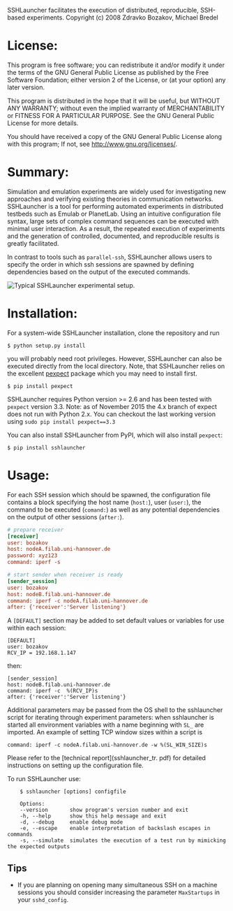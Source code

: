 SSHLauncher facilitates the execution of distributed, reproducible,
SSH-based experiments.
Copyright (c) 2008 Zdravko Bozakov, Michael Bredel

# License:

This program is free software; you can redistribute it and/or modify it under the terms of the GNU General Public License as published by the Free Software Foundation; either version 2 of the License, or (at your option) any later version.

This program is distributed in the hope that it will be useful, but WITHOUT ANY WARRANTY; without even the implied warranty of MERCHANTABILITY or FITNESS FOR A PARTICULAR PURPOSE. See the GNU General Public License for more details.

You should have received a copy of the GNU General Public License along with this program; If not, see <http://www.gnu.org/licenses/>.

# Summary:

Simulation and emulation experiments are widely used for investigating new approaches and verifying existing theories in communication networks. SSHLauncher is a tool for performing automated experiments in distributed testbeds such as Emulab or PlanetLab. Using an intuitive configuration file syntax, large sets of complex command sequences can be executed with minimal user interaction. As a result, the repeated execution of experiments and the generation of controlled, documented, and reproducible results is greatly facilitated.

In contrast to tools such as `parallel-ssh`, SSHLauncher allows users to specify the order in which ssh sessions are spawned by defining dependencies based on the output of the executed commands.

![Typical SSHLauncher experimental setup.](http://cdn.rawgit.com/bozakov/sshlauncher/master/doc/img/setup_light.svg)

# Installation:

For a system-wide SSHLauncher installation, clone the repository and run

    $ python setup.py install

you will probably need root privileges. However, SSHLauncher can also be executed directly from the local directory. Note, that SSHLauncher relies on the excellent [pexpect](https://github.com/pexpect/pexpect) package which you may need to install first.

    $ pip install pexpect

SSHLauncher requires Python version >= 2.6 and has been tested with `pexpect` version 3.3. Note: as of November 2015 the 4.x branch of expect does not run with Python 2.x. You can checkout the last working version using `sudo pip install pexpect==3.3`

You can also install SSHLauncher from PyPI, which will also install `pexpect`:

    $ pip install sshlauncher


# Usage:

For each SSH session which should be spawned, the configuration file contains a block specifying the host name (`host:`), user (`user:`), the command to be executed (`comand:`) as well as any potential dependencies on the output of other sessions (`after:`).

```INI
# prepare receiver
[receiver]
user: bozakov
host: nodeA.filab.uni-hannover.de
password: xyz123
command: iperf -s

# start sender when receiver is ready
[sender_session]
user: bozakov
host: nodeB.filab.uni-hannover.de
command: iperf -c nodeA.filab.uni-hannover.de
after: {'receiver':'Server listening'}
```

A `[DEFAULT]` section may be added to set default values or variables for use within each session: 

```
[DEFAULT]
user: bozakov
RCV_IP = 192.168.1.147
```

then: 

```
[sender_session]
host: nodeB.filab.uni-hannover.de
command: iperf -c  %(RCV_IP)s
after: {'receiver':'Server listening'}
```


Additional parameters may be passed from the OS shell to the sshlauncher script for iterating through experiment parameters: when sshlauncher is started all environment variables with a name beginning with `SL_` are imported. An example of setting TCP window sizes within a script is

    command: iperf -c nodeA.filab.uni-hannover.de -w %(SL_WIN_SIZE)s

Please refer to the [technical report](sshlauncher_tr. pdf) for detailed instructions on setting up the configuration file.

To run SSHLauncher use:

```
    $ sshlauncher [options] configfile

    Options:
    --version       show program's version number and exit
    -h, --help      show this help message and exit
    -d, --debug     enable debug mode
    -e, --escape    enable interpretation of backslash escapes in commands
    -s, --simulate  simulates the execution of a test run by mimicking the expected outputs
```


## Tips

* If you are planning on opening many simultaneous SSH on a machine sessions you should consider increasing the parameter `MaxStartups` in your `sshd_config`.
